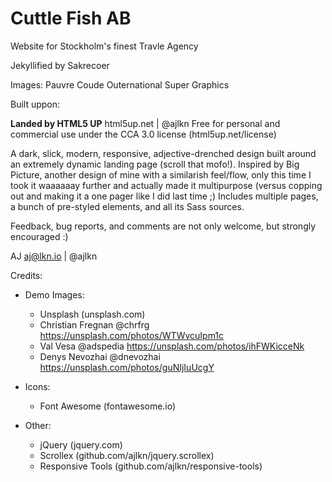 # Cuttle Fish AB
Website for Stockholm's finest Travle Agency

Jekyllified by Sakrecoer

Images: Pauvre Coude Outernational Super Graphics

Built uppon:

**Landed by HTML5 UP**
html5up.net | @ajlkn
Free for personal and commercial use under the CCA 3.0 license (html5up.net/license)

A dark, slick, modern, responsive, adjective-drenched design built around an extremely dynamic landing page (scroll that mofo!). Inspired by Big Picture, another design of mine with a similarish feel/flow, only this time I took it waaaaaay further and actually made it multipurpose (versus copping out and making it a one pager like I did last time ;) Includes multiple pages, a bunch of pre-styled elements, and all its Sass sources.

Feedback, bug reports, and comments are not only welcome, but strongly encouraged :)

AJ
aj@lkn.io | @ajlkn


Credits:
- Demo Images:
	- Unsplash (unsplash.com)
    - Christian Fregnan @chrfrg https://unsplash.com/photos/WTWvcuIpm1c
    - Val Vesa @adspedia https://unsplash.com/photos/ihFWKicceNk
    - Denys Nevozhai @dnevozhai https://unsplash.com/photos/guNIjIuUcgY
- Icons:
	- Font Awesome (fontawesome.io)

- Other:
	- jQuery (jquery.com)
	- Scrollex (github.com/ajlkn/jquery.scrollex)
	- Responsive Tools (github.com/ajlkn/responsive-tools)
